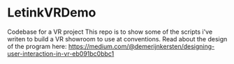 # LetinkVRDemo
Codebase for a VR project
This repo is to show some of the scripts i've writen to build a VR showroom to use at conventions.
Read about the design of the program here: https://medium.com/@demerijnkersten/designing-user-interaction-in-vr-eb091bc0bbc1

